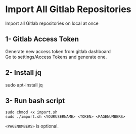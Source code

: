 # Import All Gitlab Repositories
Import all Gitlab repositories on local at once

## 1- Gitlab Access Token
Generate new access token from gitlab dashboard\
Go to settings/Access Tokens and generate one.

## 2- Install jq
sudo apt-install jq

## 3- Run bash script
`sudo chmod +x import.sh`\
`sudo ./import.sh <YOURUSERNAME> <TOKEN> <PAGENUMBERS>`


`<PAGENUMBERS>` is optional.
